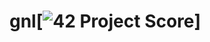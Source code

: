 # gnl[![42 Project Score](https://42-project-badge.glitch.me/users/kdi-noce/project/get_next_line)]
